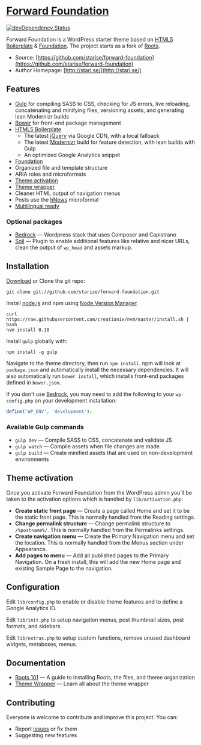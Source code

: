 # [Forward Foundation](https://github.com/starise/forward-foundation)
[![devDependency Status](https://david-dm.org/starise/forward-foundation/dev-status.svg)](https://david-dm.org/starise/forward-foundation#info=devDependencies)

Forward Foundation is a WordPress starter theme based on [HTML5 Boilerplate](http://html5boilerplate.com/) & [Foundation](http://foundation.zurb.com/). The project starts as a fork of [Roots](https://github.com/roots/roots).

* Source: [https://github.com/starise/forward-foundation](https://github.com/starise/forward-foundation)
* Author Homepage: [http://stari.se/](http://stari.se/)

## Features

* [Gulp](http://gulpjs.com/) for compiling SASS to CSS, checking for JS errors, live reloading, concatenating and minifying files, versioning assets, and generating lean Modernizr builds
* [Bower](http://bower.io/) for front-end package management
* [HTML5 Boilerplate](http://html5boilerplate.com/)
  * The latest [jQuery](http://jquery.com/) via Google CDN, with a local fallback
  * The latest [Modernizr](http://modernizr.com/) build for feature detection, with lean builds with Gulp
  * An optimized Google Analytics snippet
* [Foundation](http://foundation.zurb.com/)
* Organized file and template structure
* ARIA roles and microformats
* [Theme activation](http://roots.io/roots-101/#theme-activation)
* [Theme wrapper](http://roots.io/an-introduction-to-the-roots-theme-wrapper/)
* Cleaner HTML output of navigation menus
* Posts use the [hNews](http://microformats.org/wiki/hnews) microformat
* [Multilingual ready](http://wpml.org/)

### Optional packages

* [Bedrock](https://github.com/roots/bedrock) — Wordpress stack that uses Composer and Capistrano
* [Soil](https://github.com/roots/soil) — Plugin to enable additional features like relative and nicer URLs, clean the output of `wp_head` and assets markup.

## Installation

[Download](https://githgithub.com/starise/forward-foundation/zipball/master) or Clone the git repo:

```
git clone git://github.com/starise/forward-foundation.git
```

Install [node.js](http://nodejs.org/download/) and npm using [Node Version Manager](https://github.com/creationix/nvm).

```
curl https://raw.githubusercontent.com/creationix/nvm/master/install.sh | bash
nvm install 0.10
```

Install `gulp` globally with:

```
npm install -g gulp
```

Navigate to the theme directory, then run `npm install`. npm will look at `package.json` and automatically install the necessary dependencies. It will also automatically run `bower install`, which installs front-end packages defined in `bower.json`.

If you don't use [Bedrock](https://github.com/roots/bedrock), you may need to add the following to your `wp-config.php` on your development installation:

```php
define('WP_ENV', 'development');
```

### Available Gulp commands

* `gulp dev` — Compile SASS to CSS, concatenate and validate JS
* `gulp watch` — Compile assets when file changes are made
* `gulp build` — Create minified assets that are used on non-development environments

## Theme activation

Once you activate Forward Foundation from the WordPress admin you’ll be taken to the activation options which is handled by `lib/activation.php`:

* **Create static front page** — Create a page called Home and set it to be the static front page. This is normally handled from the Reading settings.
* **Change permalink structure** — Change permalink structure to `/%postname%/`. This is normally handled from the Permalinks settings.
* **Create navigation menu** — Create the Primary Navigation menu and set the location. This is normally handled from the Menus section under Appearance.
* **Add pages to menu** — Add all published pages to the Primary Navigation. On a fresh install, this will add the new Home page and existing Sample Page to the navigation.

## Configuration

Edit `lib/config.php` to enable or disable theme features and to define a Google Analytics ID.

Edit `lib/init.php` to setup navigation menus, post thumbnail sizes, post formats, and sidebars.

Edit `lib/extras.php` to setup custom functions, remove unused dashboard widgets, metaboxes, menus.

## Documentation

* [Roots 101](http://roots.io/roots-101/) — A guide to installing Roots, the files, and theme organization
* [Theme Wrapper](http://roots.io/an-introduction-to-the-roots-theme-wrapper/) — Learn all about the theme wrapper

## Contributing

Everyone is welcome to contribute and improve this project. You can:

* Report [issues](https://github.com/starise/forward-foundation/issues) or fix them
* Suggesting new features
